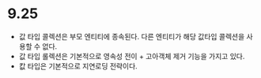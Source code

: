# 9.25
- 값 타입 콜렉션은 부모 엔티티에 종속된다. 다른 엔티티가 해당 값타입 콜렉션을 사용할 수 없다.
- 값 타입 롤렉션은 기본적으로 영속성 전이 + 고아객체 제거 기능을 가지고 있다.
- 캆 타입은 기본적으로 지연로딩 전략이다.
